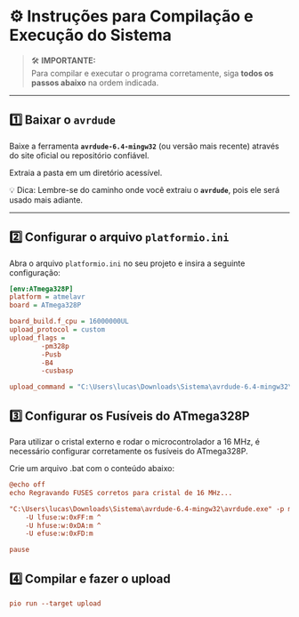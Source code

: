# ⚙️ Instruções para Compilação e Execução do Sistema

> 🛠️ **IMPORTANTE:**  
> Para compilar e executar o programa corretamente, siga **todos os passos abaixo** na ordem indicada.

---

## 1️⃣ Baixar o `avrdude`

Baixe a ferramenta **`avrdude-6.4-mingw32`** (ou versão mais recente) através do site oficial ou repositório confiável.

Extraia a pasta em um diretório acessível.

💡 Dica: Lembre-se do caminho onde você extraiu o **`avrdude`**, pois ele será usado mais adiante.

---

## 2️⃣ Configurar o arquivo `platformio.ini`

Abra o arquivo `platformio.ini` no seu projeto e insira a seguinte configuração:

```ini
[env:ATmega328P]
platform = atmelavr
board = ATmega328P

board_build.f_cpu = 16000000UL
upload_protocol = custom
upload_flags = 
        -pm328p
        -Pusb
        -B4
        -cusbasp

upload_command = "C:\Users\lucas\Downloads\Sistema\avrdude-6.4-mingw32\avrdude.exe" $UPLOAD_FLAGS -U flash:w:$SOURCE:i
```
## 3️⃣ Configurar os Fusíveis do ATmega328P

Para utilizar o cristal externo e rodar o microcontrolador a 16 MHz, é necessário configurar corretamente os fusíveis do ATmega328P.

Crie um arquivo .bat com o conteúdo abaixo:

```ini
@echo off
echo Regravando FUSES corretos para cristal de 16 MHz...

"C:\Users\lucas\Downloads\Sistema\avrdude-6.4-mingw32\avrdude.exe" -p m328p -c usbasp ^
    -U lfuse:w:0xFF:m ^
    -U hfuse:w:0xDA:m ^
    -U efuse:w:0xFD:m

pause
```

## 4️⃣ Compilar e fazer o upload

```ini
pio run --target upload
```